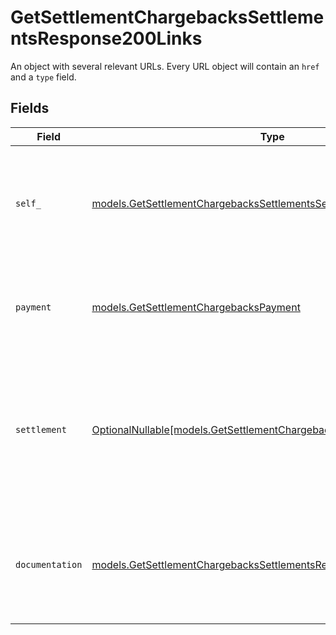 # GetSettlementChargebacksSettlementsResponse200Links

An object with several relevant URLs. Every URL object will contain an `href` and a `type` field.


## Fields

| Field                                                                                                                                          | Type                                                                                                                                           | Required                                                                                                                                       | Description                                                                                                                                    |
| ---------------------------------------------------------------------------------------------------------------------------------------------- | ---------------------------------------------------------------------------------------------------------------------------------------------- | ---------------------------------------------------------------------------------------------------------------------------------------------- | ---------------------------------------------------------------------------------------------------------------------------------------------- |
| `self_`                                                                                                                                        | [models.GetSettlementChargebacksSettlementsSelf](../models/getsettlementchargebackssettlementsself.md)                                         | :heavy_check_mark:                                                                                                                             | In v2 endpoints, URLs are commonly represented as objects with an `href` and `type` field.                                                     |
| `payment`                                                                                                                                      | [models.GetSettlementChargebacksPayment](../models/getsettlementchargebackspayment.md)                                                         | :heavy_check_mark:                                                                                                                             | The API resource URL of the [payment](get-payment) that this chargeback belongs to.                                                            |
| `settlement`                                                                                                                                   | [OptionalNullable[models.GetSettlementChargebacksSettlement]](../models/getsettlementchargebackssettlement.md)                                 | :heavy_minus_sign:                                                                                                                             | The API resource URL of the [settlement](get-settlement) this chargeback has been settled with. Not present if not yet settled.                |
| `documentation`                                                                                                                                | [models.GetSettlementChargebacksSettlementsResponse200Documentation](../models/getsettlementchargebackssettlementsresponse200documentation.md) | :heavy_check_mark:                                                                                                                             | In v2 endpoints, URLs are commonly represented as objects with an `href` and `type` field.                                                     |